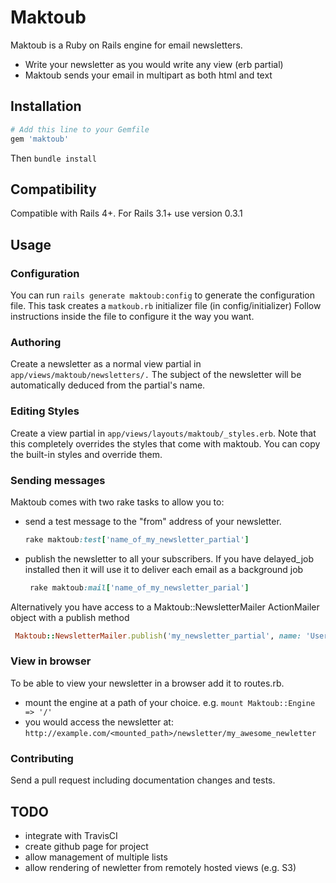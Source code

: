 # Maktoub

Maktoub is a Ruby on Rails engine for email newsletters.
* Write your newsletter as you would write any view (erb partial)
* Maktoub sends your email in multipart as both html and text


## Installation

  ```ruby
  # Add this line to your Gemfile
  gem 'maktoub'
  ```

Then `bundle install`

## Compatibility
  
Compatible with Rails 4+. For Rails 3.1+ use version 0.3.1

## Usage

### Configuration

You can run `rails generate maktoub:config` to generate the configuration file. This task creates a `matkoub.rb` initializer file (in config/initializer)
Follow instructions inside the file to configure it the way you want.

### Authoring

Create a newsletter as a normal view partial in `app/views/maktoub/newsletters/.`
The subject of the newsletter will be automatically deduced from the partial's name.

### Editing Styles

Create a view partial in `app/views/layouts/maktoub/_styles.erb`. Note that this completely overrides the styles that come with maktoub. 
You can copy the built-in styles and override them.

### Sending messages
Maktoub comes with two rake tasks to allow you to:
* send a test message to the "from" address of your newsletter.

  ```ruby
  rake maktoub:test['name_of_my_newsletter_partial']
  ```

* publish the newsletter to all your subscribers. If you have delayed_job installed then it will use it to deliver each email as a background job

  ```ruby
   rake maktoub:mail['name_of_my_newsletter_parial']
  ```

Alternatively you have access to a Maktoub::NewsletterMailer ActionMailer object with a publish method
  ```ruby
   Maktoub::NewsletterMailer.publish('my_newsletter_partial', name: 'User name', email: 'user@example.com')
  ```

### View in browser
To be able to view your newsletter in a browser add it to routes.rb.
  - mount the engine at a path of your choice. e.g. `mount Maktoub::Engine => '/'`
  - you would access the newsletter at: `http://example.com/<mounted_path>/newsletter/my_awesome_newletter`
  

### Contributing
Send a pull request including documentation changes and tests. 

## TODO
- integrate with TravisCI
- create github page for project
- allow management of multiple lists
- allow rendering of newletter from remotely hosted views (e.g. S3)


